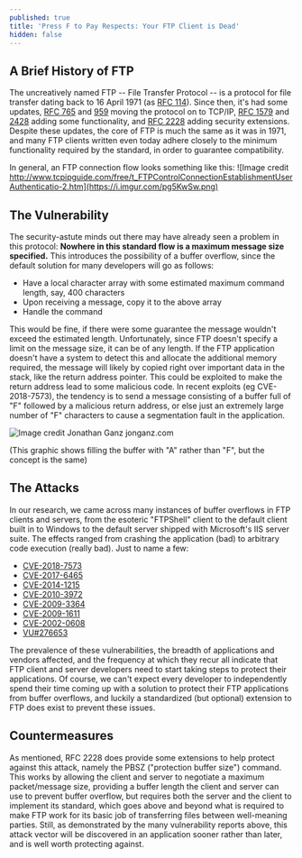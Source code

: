 ```yaml
---
published: true
title: 'Press F to Pay Respects: Your FTP Client is Dead'
hidden: false
---
```

## A Brief History of FTP

The uncreatively named FTP -- File Transfer Protocol -- is a protocol for file transfer dating back to 16 April 1971 (as [RFC 114](https://tools.ietf.org/html/rfc114)). Since then, it's had some updates, [RFC 765](https://tools.ietf.org/html/rfc765) and [959](https://tools.ietf.org/html/rfc959) moving the protocol on to TCP/IP, [RFC 1579](https://tools.ietf.org/html/rfc1579) and [2428](https://tools.ietf.org/html/rfc2428) adding some functionality, and [RFC 2228](https://tools.ietf.org/html/rfc2228) adding security extensions. Despite these updates, the core of FTP is much the same as it was in 1971, and many FTP clients written even today adhere closely to the minimum functionality required by the standard, in order to guarantee compatibility.

In general, an FTP connection flow looks something like this:
![Image credit http://www.tcpipguide.com/free/t_FTPControlConnectionEstablishmentUserAuthenticatio-2.htm](https://i.imgur.com/pg5KwSw.png)

## The Vulnerability

The security-astute minds out there may have already seen a problem in this protocol: **Nowhere in this standard flow is a maximum message size specified.** This introduces the possibility of a buffer overflow, since the default solution for many developers will go as follows:

- Have a local character array with some estimated maximum command length, say, 400 characters
- Upon receiving a message, copy it to the above array
- Handle the command

This would be fine, if there were some guarantee the message wouldn't exceed the estimated length. Unfortunately, since FTP doesn't specify a limit on the message size, it can be of any length. If the FTP application doesn't have a system to detect this and allocate the additional memory required, the message will likely by copied right over important data in the stack, like the return address pointer. This could be exploited to make the return address lead to some malicious code. In recent exploits (eg CVE-2018-7573), the tendency is to send a message consisting of a buffer full of "F" followed by a malicious return address, or else just an extremely large number of "F" characters to cause a segmentation fault in the application.

![Image credit Jonathan Ganz jonganz.com](https://i.imgur.com/2tiQT9l.png)

(This graphic shows filling the buffer with "A" rather than "F", but the concept is the same)

## The Attacks
In our research, we came across many instances of buffer overflows in FTP clients and servers, from the esoteric "FTPShell" client to the default client built in to Windows to the default server shipped with Microsoft's IIS server suite. The effects ranged from crashing the application (bad) to arbitrary code execution (really bad). Just to name a few:

- [CVE-2018-7573](https://www.cvedetails.com/cve/CVE-2018-7573/)
- [CVE-2017-6465](https://www.cvedetails.com/cve/CVE-2017-6465/)
- [CVE-2014-1215](https://www.cvedetails.com/cve/CVE-2014-1215/)
- [CVE-2010-3972](https://www.cvedetails.com/cve/CVE-2010-3972/)
- [CVE-2009-3364](https://www.cvedetails.com/cve/CVE-2009-3364/)
- [CVE-2009-1611](https://www.cvedetails.com/cve/CVE-2009-1611/)
- [CVE-2002-0608](https://www.cvedetails.com/cve/CVE-2002-0608/)
- [VU#276653](https://www.kb.cert.org/vuls/id/276653)

The prevalence of these vulnerabilities, the breadth of applications and vendors affected, and the frequency at which they recur all indicate that FTP client and server developers need to start taking steps to protect their applications. Of course, we can't expect every developer to independently spend their time coming up with a solution to protect their FTP applications from buffer overflows, and luckily a standardized (but optional) extension to FTP does exist to prevent these issues.

## Countermeasures
As mentioned, RFC 2228 does provide some extensions to help protect against this attack, namely the PBSZ ("protection buffer size") command. This works by allowing the client and server to negotiate a maximum packet/message size, providing a buffer length the client and server can use to prevent buffer overflow, but requires both the server and the client to implement its standard, which goes above and beyond what is required to make FTP work for its basic job of transferring files between well-meaning parties. Still, as demonstrated by the many vulnerability reports above, this attack vector will be discovered in an application sooner rather than later, and is well worth protecting against.
